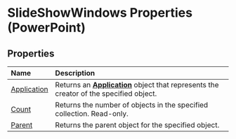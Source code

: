 
# SlideShowWindows Properties (PowerPoint)

## Properties



|**Name**|**Description**|
|:-----|:-----|
|[Application](a06ac051-4808-1218-d640-198423f66c55.md)|Returns an  **[Application](978c2b99-4271-b953-4283-73b5f3d96f41.md)** object that represents the creator of the specified object.|
|[Count](19f91cd6-c12d-92b1-21e9-a3a0916bf4df.md)|Returns the number of objects in the specified collection. Read-only.|
|[Parent](964bfda5-b225-5ca2-0ca0-f41eaa4b2ade.md)|Returns the parent object for the specified object.|
